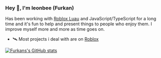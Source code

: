 ### Hey 👋, I'm leonbee (Furkan)

Has been working with [Roblox Luau](https://github.com/Roblox/luau) and JavaScript/TypeScript for a long time and it's fun to help and present things to people who enjoy them. I improve myself more and more as time goes on.

- 🛰️ Most projects i deal with are on [Roblox](https://www.roblox.com/users/1862014843/profile)
 
[![Furkans's GitHub stats](https://github-readme-stats.vercel.app/api?username=leonbee0)](https://github.com/leonbee0/github-readme-stats)
